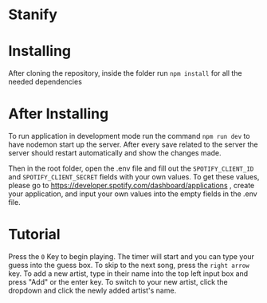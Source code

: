 # Stanify

# Installing
After cloning the repository, inside the folder run `npm install` for all the needed dependencies

# After Installing
To run application in development mode run the command `npm run dev` to have nodemon start up the server. After every save related to the server the server should restart automatically and show the changes made.

Then in the root folder, open the .env file and fill out the `SPOTIFY_CLIENT_ID` and `SPOTIFY_CLIENT_SECRET` fields with your own values. To get these values, please go to https://developer.spotify.com/dashboard/applications , create your application, and input your own values into the empty fields in the .env file.

# Tutorial
Press the `0` Key to begin playing. The timer will start and you can type your guess into the guess box. To skip to the next song, press the `right arrow` key. To add a new artist, type in their name into the top left input box and press "Add" or the enter key. To switch to your new artist, click the dropdown and click the newly added artist's name.
